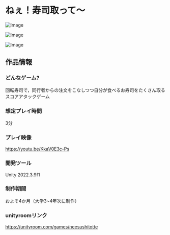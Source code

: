# ねぇ！寿司取って～
![Image](https://github.com/user-attachments/assets/0d9e78cc-279c-4ab5-af09-7a80ec8a535a)

![Image](https://github.com/user-attachments/assets/9f3e3eb2-9547-45ce-a601-5fbbd0f86468)

![Image](https://github.com/user-attachments/assets/3e1c47aa-a0dc-4eae-be78-826f0f6c86f8)

## 作品情報
### どんなゲーム?
回転寿司で，同行者からの注文をこなしつつ自分が食べるお寿司をたくさん取るスコアアタックゲーム
### 想定プレイ時間
3分
### プレイ映像
https://youtu.be/KkaV0E3c-Ps
### 開発ツール
Unity 2022.3.9f1
### 制作期間
およそ4か月（大学3~4年次に制作）
### unityroomリンク
https://unityroom.com/games/neesushitotte
